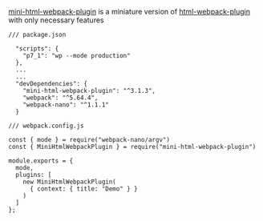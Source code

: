 [mini-html-webpack-plugin](https://github.com/styleguidist/mini-html-webpack-plugin) is a miniature version of [html-webpack-plugin](https://github.com/jantimon/html-webpack-plugin) with only necessary features

```
/// package.json

  "scripts": {
    "p7_1": "wp --mode production"
  },
  ...
  ...
  "devDependencies": {
    "mini-html-webpack-plugin": "^3.1.3",
    "webpack": "^5.64.4",
    "webpack-nano": "^1.1.1"
  }
```


```
/// webpack.config.js

const { mode } = require("webpack-nano/argv") 
const { MiniHtmlWebpackPlugin } = require("mini-html-webpack-plugin")

module.exports = { 
  mode, 
  plugins: [ 
    new MiniHtmlWebpackPlugin(
      { context: { title: "Demo" } }
    ) 
  ] 
};
```